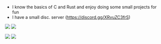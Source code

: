 - I know the basics of C and Rust and enjoy doing some small projects for fun
- I have a small disc. server (https://discord.gg/XRvuZC3frS)

<div align="center>

![](http://github-profile-summary-cards.vercel.app/api/cards/stats?username=arthurbacci&theme=nord_dark) ![](http://github-profile-summary-cards.vercel.app/api/cards/productive-time?username=arthurbacci&theme=nord_dark&utcOffset=8)
![](http://github-profile-summary-cards.vercel.app/api/cards/profile-details?username=arthurbacci&theme=nord_dark)

![](http://github-profile-summary-cards.vercel.app/api/cards/repos-per-language?username=arthurbacci&theme=nord_dark)  ![](http://github-profile-summary-cards.vercel.app/api/cards/most-commit-language?username=arthurbacci&theme=nord_dark)

</div>
